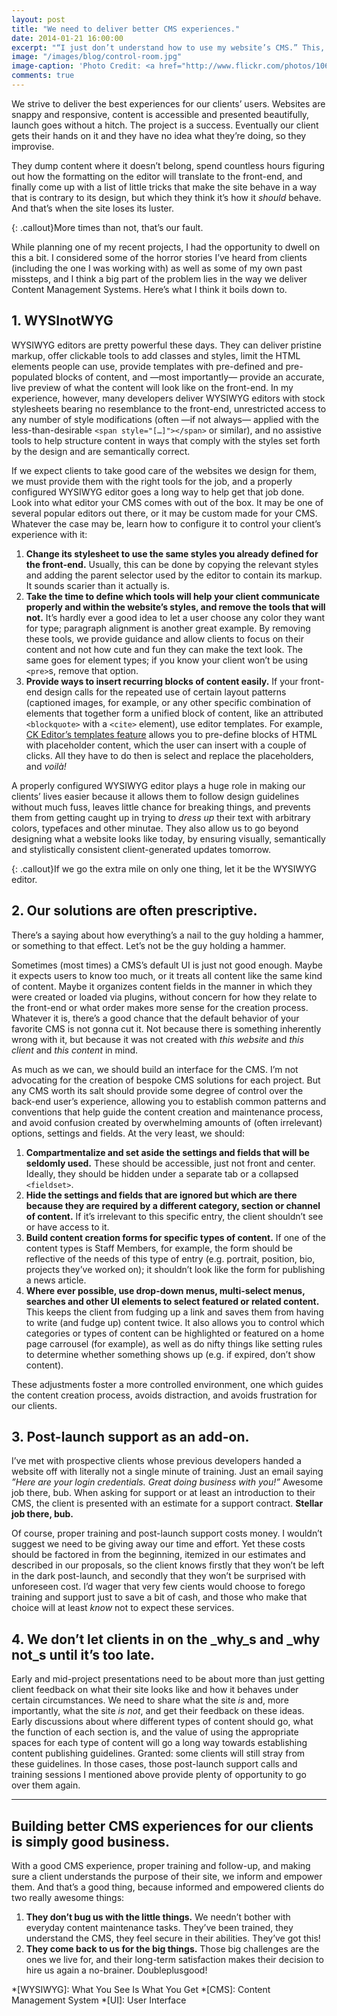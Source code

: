 ```yaml
---
layout: post
title: "We need to deliver better CMS experiences."
date: 2014-01-21 16:00:00
excerpt: "“I just don’t understand how to use my website’s CMS.” This, or some variation of it, is a gripe I hear all too often from prospective clients. Some of them tell me they’ve never —not since day one— felt confident using their website’s CMS, while others add that requesting support and training from whoever delivered their CMS is something they’d rather not do. What’s up with that?"
image: "/images/blog/control-room.jpg"
image-caption: 'Photo Credit: <a href="http://www.flickr.com/photos/10614970@N07/4736217078/">howzey</a> via <a href="http://compfight.com">Compfight</a> <a href="http://creativecommons.org/licenses/by-nc-nd/2.0/">cc</a>'
comments: true
---
```


We strive to deliver the best experiences for our clients’ users. Websites are snappy and responsive, content is accessible and presented beautifully, launch goes without a hitch. The project is a success. Eventually our client gets their hands on it and they have no idea what they’re doing, so they improvise.

They dump content where it doesn’t belong, spend countless hours figuring out how the formatting on the editor will translate to the front-end, and finally come up with a list of little tricks that make the site behave in a way that is contrary to its design, but which they think it’s how it _should_ behave. And that’s when the site loses its luster.

{: .callout}More times than not, that’s our&nbsp;fault.

While planning one of my recent projects, I had the opportunity to dwell on this a bit. I considered some of the horror stories I’ve heard from clients (including the one I was working with) as well as some of my own past missteps, and I think a big part of the problem lies in the way we deliver Content Management Systems. Here’s what I think it boils down to.

## 1. WYSInotWYG
WYSIWYG editors are pretty powerful these days. They can deliver pristine markup, offer clickable tools to add classes and styles, limit the HTML elements people can use, provide templates with pre-defined and pre-populated blocks of content, and —most importantly— provide an accurate, live preview of what the content will look like on the front-end. In my experience, however, many developers deliver WYSIWYG editors with stock stylesheets bearing no resemblance to the front-end, unrestricted access to any number of style modifications (often —if not always— applied with the less-than-desirable `<span style="[…]"></span>` or similar), and no assistive tools to help structure content in ways that comply with the styles set forth by the design and are semantically correct.

If we expect clients to take good care of the websites we design for them, we must provide them with the right tools for the job, and a properly configured WYSIWYG editor goes a long way to help get that job done. Look into what editor your CMS comes with out of the box. It may be one of several popular editors out there, or it may be custom made for your CMS. Whatever the case may be, learn how to configure it to control your client’s experience with it:

1. **Change its stylesheet to use the same styles you already defined for the front-end.** Usually, this can be done by copying the relevant styles and adding the parent selector used by the editor to contain its markup. It sounds scarier than it actually is.
2. **Take the time to define which tools will help your client communicate properly and within the website’s styles, and remove the tools that will not.** It’s hardly ever a good idea to let a user choose any color they want for type; paragraph alignment is another great example. By removing these tools, we provide guidance and allow clients to focus on their content and not how cute and fun they can make the text look. The same goes for element types; if you know your client won’t be using `<pre>`s, remove that option.
3. **Provide ways to insert recurring blocks of content easily.** If your front-end design calls for the repeated use of certain layout patterns (captioned images, for example, or any other specific combination of elements that together form a unified block of content, like an attributed `<blockquote>` with a `<cite>` element), use editor templates. For example, [CK Editor’s templates feature](http://ckeditor.com/about/features#user-rich-content) allows you to pre-define blocks of HTML with placeholder content, which the user can insert with a couple of clicks. All they have to do then is select and replace the placeholders, and _voilà!_

A properly configured WYSIWYG editor plays a huge role in making our clients’ lives easier because it allows them to follow design guidelines without much fuss, leaves little chance for breaking things, and prevents them from getting caught up in trying to _dress up_ their text with arbitrary colors, typefaces and other minutae. They also allow us to go beyond designing what a website looks like today, by ensuring visually, semantically and stylistically consistent client-generated updates tomorrow.

{: .callout}If we go the extra mile on only one thing, let it be the WYSIWYG editor.

## 2. Our solutions are often prescriptive.
There’s a saying about how everything’s a nail to the guy holding a hammer, or something to that effect. Let’s not be the guy holding a hammer.

Sometimes (most times) a CMS’s default UI is just not good enough. Maybe it expects users to know too much, or it treats all content like the same kind of content. Maybe it organizes content fields in the manner in which they were created or loaded via plugins, without concern for how they relate to the front-end or what order makes more sense for the creation process. Whatever it is, there’s a good chance that the default behavior of your favorite CMS is not gonna cut it. Not because there is something inherently wrong with it, but because it was not created with _this website_ and _this client_ and _this content_ in mind.

As much as we can, we should build an interface for the CMS. I’m not advocating for the creation of bespoke CMS solutions for each project. But any CMS worth its salt should provide some degree of control over the back-end user’s experience, allowing you to establish common patterns and conventions that help guide the content creation and maintenance process, and avoid confusion created by overwhelming amounts of (often irrelevant) options, settings and fields. At the very least, we should:

1. **Compartmentalize and set aside the settings and fields that will be seldomly used.** These should be accessible, just not front and center. Ideally, they should be hidden under a separate tab or a collapsed `<fieldset>`.
2. **Hide the settings and fields that are ignored but which are there because they are required by a different category, section or channel of content.** If it’s irrelevant to this specific entry, the client shouldn’t see or have access to it.
3. **Build content creation forms for specific types of content.** If one of the content types is Staff Members, for example, the form should be reflective of the needs of this type of entry (e.g. portrait, position, bio, projects they’ve worked on); it shouldn’t look like the form for publishing a news article.
4. **Where ever possible, use drop-down menus, multi-select menus, searches and other UI elements to select featured or related content.** This keeps the client from fudging up a link and saves them from having to write (and fudge up) content twice. It also allows you to control which categories or types of content can be highlighted or featured on a home page carrousel (for example), as well as do nifty things like setting rules to determine whether something shows up (e.g. if expired, don’t show content).

These adjustments foster a more controlled environment, one which guides the content creation process, avoids distraction, and avoids frustration for our clients.

## 3. Post-launch support as an add-on.
I’ve met with prospective clients whose previous developers handed a website off with literally not a single minute of training. Just an email saying _”Here are your login credentials. Great doing business with you!”_ Awesome job there, bub. When asking for support or at least an introduction to their CMS, the client is presented with an estimate for a support contract. **Stellar job there, bub.**

Of course, proper training and post-launch support costs money. I wouldn’t suggest we need to be giving away our time and effort. Yet these costs should be factored in from the beginning, itemized in our estimates and described in our proposals, so the client knows firstly that they won’t be left in the dark post-launch, and secondly that they won’t be surprised with unforeseen cost. I’d wager that very few cients would choose to forego training and support just to save a bit of cash, and those who make that choice will at least _know_ not to expect these services.

## 4. We don’t let clients in on the _why_s and _why not_s until it’s too late.
Early and mid-project presentations need to be about more than just getting client feedback on what their site looks like and how it behaves under certain circumstances. We need to share what the site _is_ and, more importantly, what the site _is not_, and get their feedback on these ideas. Early discussions about where different types of content should go, what the function of each section is, and the value of using the appropriate spaces for each type of content will go a long way towards establishing content publishing guidelines. Granted: some clients will still stray from these guidelines. In those cases, those post-launch support calls and training sessions I mentioned above provide plenty of opportunity to go over them again.

---
## Building better CMS experiences for our clients is simply good business.
With a good CMS experience, proper training and follow-up, and making sure a client understands the purpose of their site, we inform and empower them. And that’s a good thing, because informed and empowered clients do two really awesome things:

1. **They don’t bug us with the little things.** We needn’t bother with everyday content maintenance tasks. They’ve been trained, they understand the CMS, they feel secure in their abilities. They’ve got this!
2. **They come back to us for the big things.** Those big challenges are the ones we live for, and their long-term satisfaction makes their decision to hire us again a no-brainer. Doubleplusgood!

*[WYSIWYG]: What You See Is What You Get
*[CMS]:     Content Management System
*[UI]:      User Interface

